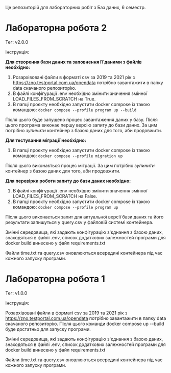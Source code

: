 Це репозиторій для лабораторних робіт з Баз даних, 6 семестр.

# Лабораторна робота 2

Тег: v2.0.0

Інструкція:

__Для створення бази даних та заповнення її даними з файлів необхідно:__
1. Розархівовані файли в форматі csv за 2019 та 2021 рік з https://zno.testportal.com.ua/opendata потрібно завантажити
в папку data скачаного репозиторію.
2. В файлі конфігурації .env необхідно змінити значення змінної LOAD_FILES_FROM_SCRATCH на True. 
3. В папці проєкту необхідно запустити  docker compose із такою командою:
`docker compose --profile program up --build `

Після цього буде запущено процес завантаження даних у базу. Після цього програма виконає першу версію запиту до бази даних.
За цим потрібно _зупинити_ контейнер з базою даних для того, аби продовжити.

__Для тестування міграції необхідно:__
1. В папці проєкту необхідно запустити  docker compose із такою командою:
`docker compose --profile migration up `

Після цього виконається процес міграції. За цим потрібно _зупинити_ контейнер з базою даних для того, аби продовжити.

__Для перевірки роботи запиту до бази даних необхідно:__
1. В файлі конфігурації .env необхідно змінити значення змінної LOAD_FILES_FROM_SCRATCH на False.
2. В папці проєкту необхідно запустити  docker compose із такою командою:
`docker compose --profile program up `

Після цього виконається запит для актуальної версії бази даних та його результати запишуться у
query.csv у файловій системі контейнера.

Змінні середовища, які задають конфігурацію з'єднання з базою даних, знаходяться в файлі .env, список додаткових
залежностей програми для docker build винесено у файл requirements.txt

Файли time.txt та query.csv оновлюються всередині контейнера під час кожного запуску програми.

# Лабораторна робота 1

Тег: v1.0.0

Інструкція:

Розархівовані файли в форматі csv за 2019 та 2021 рік з https://zno.testportal.com.ua/opendata потрібно завантажити
в папку data скачаного репозиторію.
Після цього команди docker compose up --build буде достатньо для запуску програми. 

Змінні середовища, які задають конфігурацію з'єднання з базою даних, знаходяться в файлі .env, список додаткових
залежностей програми для docker build винесено у файл requirements.txt

Файли time.txt та query.csv оновлюються всередині контейнера під час кожного запуску програми.
